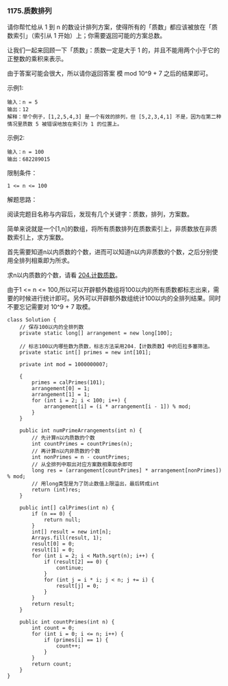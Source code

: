 ### 1175.质数排列

请你帮忙给从 1 到 n 的数设计排列方案，使得所有的「质数」都应该被放在「质数索引」（索引从 1 开始）上；你需要返回可能的方案总数。

让我们一起来回顾一下「质数」：质数一定是大于 1 的，并且不能用两个小于它的正整数的乘积来表示。

由于答案可能会很大，所以请你返回答案 模 mod 10^9 + 7 之后的结果即可。

示例1:

```
输入：n = 5
输出：12
解释：举个例子，[1,2,5,4,3] 是一个有效的排列，但 [5,2,3,4,1] 不是，因为在第二种情况里质数 5 被错误地放在索引为 1 的位置上。

```


示例2:

```
输入：n = 100
输出：682289015
```

限制条件：

```
1 <= n <= 100
```

解题思路：

阅读完题目名称与内容后，发现有几个关键字：质数，排列，方案数。

简单来说就是一个[1,n]的数组，将所有质数排列在质数索引上，非质数放在非质数索引上，求方案数。

首先需要知道n以内质数的个数，进而可以知道n以内非质数的个数，之后分别使用全排列相乘即为所求。

求n以内质数的个数，请看 [204.计数质数](https://leetcode.cn/problems/count-primes/comments/38186/)。

由于1 <= n <= 100,所以可以开辟额外数组将100以内的所有质数都标志出来，需要的时候进行统计即可。另外可以开辟额外数组统计100以内的全排列结果。同时不要忘记需要对 10^9 + 7 取模。

```
class Solution {
    // 保存100以内的全排列数
    private static long[] arrangement = new long[100];

    // 标志100以内哪些数为质数，标志方法采用204.【计数质数】中的厄拉多塞筛法。
    private static int[] primes = new int[101];

    private int mod = 1000000007;

    {
        primes = calPrimes(101);
        arrangement[0] = 1;
        arrangement[1] = 1;
        for (int i = 2; i < 100; i++) {
            arrangement[i] = (i * arrangement[i - 1]) % mod;
        }
    }

    public int numPrimeArrangements(int n) {
        // 先计算n以内质数的个数
        int countPrimes = countPrimes(n);
        // 再计算n以内非质数的个数
        int nonPrimes = n - countPrimes;
        // 从全排列中取出对应方案数相乘取余即可
        long res = (arrangement[countPrimes] * arrangement[nonPrimes]) % mod;
        // 用long类型是为了防止数值上限溢出，最后转成int
        return (int)res;
    }

    public int[] calPrimes(int n) {
        if (n == 0) {
            return null;
        }
        int[] result = new int[n];
        Arrays.fill(result, 1);
        result[0] = 0;
        result[1] = 0;
        for (int i = 2; i < Math.sqrt(n); i++) {
            if (result[2] == 0) {
                continue;
            }
            for (int j = i * i; j < n; j += i) {
                result[j] = 0;
            }
        }
        return result;
    }

    public int countPrimes(int n) {
        int count = 0;
        for (int i = 0; i <= n; i++) {
            if (primes[i] == 1) {
                count++;
            }
        }
        return count;
    }
}

```

